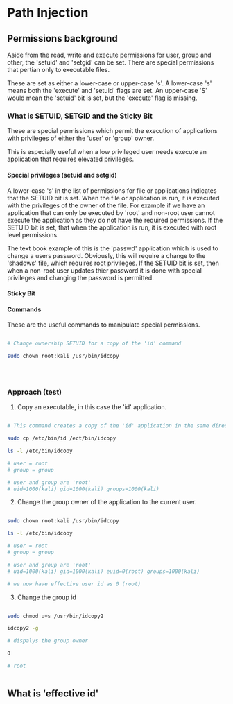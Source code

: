# Path Injection
## Permissions background
Aside from the read, write and execute permissions for user, group and other, the 'setuid' and 'setgid' can be set.  There are special permissions that pertian only to executable files.

These are set as either a lower-case or upper-case 's'.  A lower-case 's' means both the 'execute' and 'setuid' flags are set.  An upper-case 'S' would mean the 'setuid' bit is set, but the 'execute' flag is missing.

### What is SETUID, SETGID and the Sticky Bit
These are special permissions which permit the execution of applications with privileges of either the 'user' or 'group' owner.

This is especially useful when a low privileged user needs execute an application that requires elevated privileges.

#### Special privileges (setuid and setgid)
A lower-case 's' in the list of permissions for file or applications indicates that the SETUID bit is set.  When the file or application is run, it is executed with the privileges of the owner of the file.  For example if we have an application that can only be executed by 'root' and non-root user cannot execute the application as they do not have the required permissions.  If the SETUID bit is set, that when the application is run, it is executed with root level permissions.

The text book example of this is the 'passwd' application which is used to change a users password.  Obviously, this will require a change to the 'shadows' file, which requires root privileges.  If the SETUID bit is set, then when a non-root user updates thier password it is done with special privileges and changing the password is permitted.

#### Sticky Bit

#### Commands

These are the useful commands to manipulate special permissions.

~~~ bash

# Change ownership SETUID for a copy of the 'id' command

sudo chown root:kali /usr/bin/idcopy





~~~


### Approach (test)
1.  Copy an executable, in this case the 'id' application.

~~~ bash

# This command creates a copy of the 'id' application in the same directory 'idcopy'

sudo cp /etc/bin/id /ect/bin/idcopy

ls -l /etc/bin/idcopy

# user = root
# group = group

# user and group are 'root'
# uid=1000(kali) gid=1000(kali) groups=1000(kali)

~~~

2.  Change the group owner of the application to the current user.

~~~ bash

sudo chown root:kali /usr/bin/idcopy

ls -l /etc/bin/idcopy

# user = root
# group = group

# user and group are 'root'
# uid=1000(kali) gid=1000(kali) euid=0(root) groups=1000(kali)

# we now have effective user id as 0 (root)

~~~

3.  Change the group id

~~~ bash

sudo chmod u+s /usr/bin/idcopy2

idcopy2 -g

# dispalys the group owner

0

# root



~~~

## What is 'effective id'




